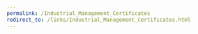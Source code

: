 ```yaml
---
permalink: /Industrial_Management_Certificates
redirect_to: /links/Industrial_Management_Certificates.html
---
```

<!-- Content for the page (if any) goes here -->
